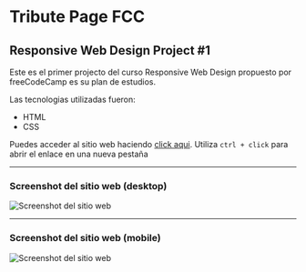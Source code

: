 # Tribute Page FCC

## Responsive Web Design Project #1

Este es el primer projecto del curso Responsive Web Design propuesto por freeCodeCamp es su plan de estudios.

Las tecnologias utilizadas fueron:

- HTML
- CSS

Puedes acceder al sitio web haciendo [click aqui](https://jruizsilva-tribute-page.netlify.app/). Utiliza `ctrl + click` para abrir el enlace en una nueva pestaña

---

### Screenshot del sitio web (desktop)

![Screenshot del sitio web](https://awesomescreenshot.s3.amazonaws.com/image/1849999/6213338-db818c7c3c8707d541f954800ed2cd0c.png?X-Amz-Algorithm=AWS4-HMAC-SHA256&X-Amz-Credential=AKIAJSCJQ2NM3XLFPVKA%2F20210218%2Fus-east-1%2Fs3%2Faws4_request&X-Amz-Date=20210218T234022Z&X-Amz-Expires=28800&X-Amz-SignedHeaders=host&X-Amz-Signature=f467b52338c4c53e2bbe1584b2da94b6601d6a66732c22bf8548db02609312ea "Vista del sitio en desktop")

---

### Screenshot del sitio web (mobile)

![Screenshot del sitio web](https://awesomescreenshot.s3.amazonaws.com/image/1849999/6213342-21d4253fcdfd1425f431e8e77c1fb130.png?X-Amz-Algorithm=AWS4-HMAC-SHA256&X-Amz-Credential=AKIAJSCJQ2NM3XLFPVKA%2F20210218%2Fus-east-1%2Fs3%2Faws4_request&X-Amz-Date=20210218T234053Z&X-Amz-Expires=28800&X-Amz-SignedHeaders=host&X-Amz-Signature=3188cd4e529f44a8fad84e652c7e005450300046240ebc7c9863fe49ede92745 "Vista del sitio en mobile")
